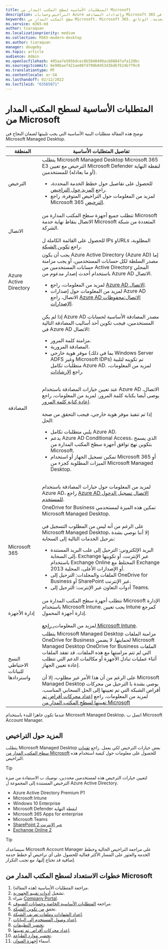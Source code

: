 ```yaml
---
title: المتطلبات الأساسية لسطح المكتب المدار من Microsoft
description: التراخيص وحسابات Azure وإعدادات المصادقة Microsoft 365 الإعدادات لإعدادها قبل التسجيل في Microsoft Managed Desktop
keywords: سطح المكتب المدار من Microsoft، Microsoft 365، الخدمة، الوثائق
ms.service: m365-md
author: tiaraquan
ms.localizationpriority: medium
ms.collection: M365-modern-desktop
ms.author: tiaraquan
manager: dougeby
ms.topic: article
audience: Admin
ms.openlocfilehash: 495aa7e505bdcec8b5848499ac688847afa129bc
ms.sourcegitcommit: 6e90baef421ae06fd790b0453d3bdbf624b7f9c0
ms.translationtype: MT
ms.contentlocale: ar-SA
ms.lasthandoff: 02/12/2022
ms.locfileid: "63565871"
---
```

# <a name="prerequisites-for-microsoft-managed-desktop"></a>المتطلبات الأساسية لسطح المكتب المدار من Microsoft

<!--This topic is the target for a "Learn more" link in the Admin Portal (aka.ms/prereq-azure). DO NOT DELETE.-->
<!--from Prerequisites -->

توضح هذه المقالة متطلبات البنية الأساسية التي يجب تلبيتها لضمان النجاح في Microsoft Managed Desktop.

| المنطقة | تفاصيل المتطلبات الأساسية |
| ----- | ----- |
| الترخيص | يتطلب Microsoft Managed Desktop Microsoft 365 E3 الترخيص مع تعيين Microsoft Defender لنقطة النهاية (أو ما يعادله) للمستخدمين. <ul><li>للحصول على تفاصيل حول خطط الخدمة المحددة، راجع [المزيد حول التراخيص](#more-about-licenses).</li><li> لمزيد من المعلومات حول التراخيص المتوفرة، راجع Microsoft 365 [الترخيص](https://www.microsoft.com/microsoft-365/compare-microsoft-365-enterprise-plans).</li></ul>
| الاتصال | تتطلب جميع أجهزة سطح المكتب المدارة من Microsoft الاتصال بنقاط نهاية خدمة Microsoft المتعددة من شبكة الشركة.<br><br> للحصول على القائمة الكاملة ل IPs وURLs المطلوبة، راجع [تكوين الشبكة](../get-ready/network.md).
| Azure Active Directory | يجب أن يكون Azure Active Directory (Azure AD) إما مصدر السلطة لكل حسابات المستخدمين، أو يجب مزامنة حسابات المستخدمين من Active Directory المحلي باستخدام أحدث إصدار مدعوم من Azure AD الاتصال. <ul><li>لمزيد من المعلومات، راجع [Azure AD الاتصال](/azure/active-directory/hybrid/whatis-azure-ad-connect).</li><li> لمزيد من المعلومات حول إصدارات Azure AD الاتصال، راجع [Azure AD الاتصال:محفوظات الإصدارات](/azure/active-directory/hybrid/reference-connect-version-history).</li></ul>
| المصادقة | إذا لم يكن Azure AD مصدر المصادقة الأساسية لحسابات المستخدمين، فيجب تكوين أحد أساليب المصادقة التالية في Azure AD الاتصال:<ul><li> مزامنة كلمة المرور.</li> <li> المصادقة المرورية.</li><li>موفر هوية خارجي (بما في ذلك Windows Server ADFS وغير Microsoft IDPs) تم تكوينه لتلبية متطلبات تكامل Azure AD. لمزيد من المعلومات، راجع [الإرشادات](https://www.microsoft.com/download/details.aspx?id=56843).</li></ul> <br> عند تعيين خيارات المصادقة باستخدام Azure AD الاتصال، يوصى أيضا بكتابة كلمة المرور. لمزيد من المعلومات، راجع [إعادة كتابة كلمة المرور](/azure/active-directory/authentication/howto-sspr-writeback). <br><br> إذا تم تنفيذ موفر هوية خارجي، فيجب التحقق من صحة الحل:<ul><li>يلبي متطلبات تكامل Azure AD.</li><li>يدعم Azure AD Conditional Access، الذي يسمح بتكوين نهج توافق أجهزة سطح المكتب المدارة من Microsoft.</li><li>تمكين تسجيل الجهاز أو استخدام Microsoft 365 أو الميزات المطلوبة كجزء من Microsoft Managed Desktop.</li></ul> <br>لمزيد من المعلومات حول خيارات المصادقة باستخدام Azure AD، راجع [Azure AD الاتصال تسجيل الدخول للمستخدم](/azure/active-directory/connect/active-directory-aadconnect-user-signin).
| Microsoft 365 | OneDrive for Business تمكين هذه الميزة لمستخدمي Microsoft Managed Desktop.<br><br>على الرغم من أنه ليس من المطلوب التسجيل في Microsoft Managed Desktop، إلا أننا نوصي بشدة بترحيل الخدمات التالية إلى السحابة:<ul><li>البريد الإلكتروني: الترحيل إلى علب البريد المستندة إلى السحابة، Exchange عبر الإنترنت، أو تكوينها باستخدام Exchange Online المختلط مع Exchange 2013 أو الإصدارات الأعلى، المحلية.</li><li>الملفات والمجلدات: الترحيل إلى OneDrive for Business أو SharePoint عبر الإنترنت.</li><li>أدوات التعاون عبر الإنترنت: الترحيل إلى Teams.</ul> |
| إدارة الأجهزة | تتطلب أجهزة سطح المكتب المدارة من Microsoft الإدارة باستخدام Microsoft Intune. يجب تعيين Intune كمرجع إدارة أجهزة المحمول.<br><br> لمزيد من المعلومات[، راجع Microsoft Intune](https://www.microsoft.com/cloud-platform/microsoft-intune).
| النسخ الاحتياطي للبيانات واستردادها | يتطلب Microsoft Managed Desktop مزامنة الملفات OneDrive for Business لحمايتها. لا يضمن Microsoft Managed Desktop OneDrive for Business الملفات التي لم تتم مزامنتها مع هذه الملفات. قد تفقد الملفات أثناء عمليات تبادل الأجهزة أو مكالمات الدعم التي تتطلب إعادة تعيين الجهاز.<br><br>على الرغم من أن هذا الأمر غير مطلوب، إلا أن Microsoft Managed Desktop يوصي بشدة با الترحيل من محركات أقراص الشبكة التي تم تعيينها إلى الحل السحابي المناسب. لمزيد من المعلومات، راجع [إعداد محركات أقراص تم تعيينها لسطح المكتب المدار من Microsoft](mapped-drives.md)

عندما تكون جاهزا للبدء باستخدام Microsoft Managed Desktop، اتصل ب Microsoft Account Manager.

## <a name="more-about-licenses"></a>المزيد حول التراخيص

يتطلب Microsoft Managed Desktop بعض خيارات الترخيص لكي يعمل. راجع [تقنيات سطح المكتب المدار من Microsoft](../intro/technologies.md) للحصول على معلومات حول كيفية استخدام هذه التراخيص.

> [!TIP]
> لتعيين خيارات الترخيص هذه لمستخدمين محددين، نوصيك ب الاستفادة من ميزة الترخيص المستندة إلى المجموعة ل Azure Active Directory.[](/azure/active-directory/fundamentals/active-directory-licensing-whatis-azure-portal)

- Azure Active Directory Premium P1
- Microsoft Intune
- Windows 10 Enterprise  
- Microsoft Defender لنقطة النهاية
- Microsoft 365 Apps for enterprise
- Microsoft Teams
- [SharePoint عبر الإنترنت 2](https://www.microsoft.com/microsoft-365/sharepoint/compare-sharepoint-plans)
- [Exchange Online 2](https://www.microsoft.com/microsoft-365/exchange/compare-microsoft-exchange-online-plans)

> [!TIP]
> سيساعدك Microsoft Account Manager على مراجعة التراخيص الحالية وخطط الخدمة والعثور على المسار الأكثر فعالية للحصول على أي تراخيص أو خطط خدمة إضافية قد تحتاج إليها، مع تجنب التكرار.

## <a name="steps-to-get-ready-for-microsoft-managed-desktop"></a>خطوات الاستعداد لسطح المكتب المدار من Microsoft

1. مراجعة المتطلبات الأساسية (هذه المقالة).
1. تشغيل [أدوات تقييم الجهوزية](readiness-assessment-tool.md).
1. شراء [Company Portal](../get-started/company-portal.md).
1. مراجعة [المتطلبات الأساسية الخاصة وحسابات الضيوف](guest-accounts.md).
1. تحقق [من تكوين الشبكة](network.md).
1. [إعداد الشهادات وملفات تعريف الشبكة](certs-wifi-lan.md).
1. [إعداد وصول المستخدم إلى البيانات](authentication.md).
1. [تحضير التطبيقات](apps.md).
1. [إعداد محركات أقراص تم تعيينها](mapped-drives.md).
1. [تحضير موارد الطباعة](printing.md).
1. أسماء [أجهزة العنوان](address-device-names.md).
